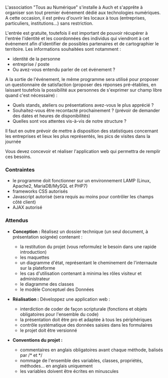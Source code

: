 L'association "Tous au Numérique" s'installe à Auch et s'apprête à organiser son tout premier événement dédié aux technologies numériques. A cette occasion, il est prévu d'ouvrir les locaux à tous (entreprises, particuliers, institutions...) sans restriction.

L'entrée est gratuite, toutefois il est important de pouvoir récupérer à l'entrée l'identité et les coordonnées des individus qui viendront à cet événement afin d'identifier de possibles partenaires et de cartographier le territoire. Les informations souhaitées sont notamment :
- identité de la personne
- entreprise / poste
- Ou avez-vous entendu parler de cet événement ?

A la sortie de l'événement, le même programme sera utilisé pour proposer un questionnaire de satisfaction (proposer des réponses pré-établies, en laissant toutefois la possibilité aux personnes de s'exprimer sur champ libre quand c'est nécessaire) :
- Quels stands, ateliers ou présentations avez-vous le plus apprécié ?
- Souhaitez-vous être recontacté prochainement ? (prévoir de demander des dates et heures de disponibilités)
- Quelles sont vos attentes vis-à-vis de notre structure ?

Il faut en outre prévoir de mettre à disposition des statistiques concernant les entreprises et lieux les plus représentés, les pics de visites dans la journée

Vous devez concevoir et réaliser l'application web qui permettra de remplir ces besoins.


### Contraintes

- le programme doit fonctionner sur un environnement LAMP (Linux, Apache2, MariaDB/MySQL et PHP7)
- frameworks CSS autorisés
- Javascript autorisé (sera requis au moins pour contrôler les champs côté client)
- AJAX autorisé


### Attendus

- **Conception :** Réalisez un dossier technique (un seul document, à présentation soignée) contenant :
  - la restitution du projet (vous reformulez le besoin dans une rapide introduction)
  - les maquettes
  - un diagramme d'état, représentant le cheminement de l'internaute sur la plateforme
  - les cas d'utilisation contenant à minima les rôles visiteur et administrateur
  - le diagramme des classes
  - le modèle Conceptuel des Données

- **Réalisation :** Développez une application web :
  - interdiction de coder de façon scripturale (fonctions et objets obligatoires pour l'ensemble du code)
  - la présentation doit être pro et adaptée à tous les périphériques
  - contrôle systématique des données saisies dans les formulaires
  - le projet doit être versionné

- **Conventions du projet :**
  - commentaires en anglais obligatoires avant chaque méthode, balisés par /* et */
  - nommage de l'ensemble des variables, classes, propriétés, méthodes... en anglais uniquement
  - les variables doivent être écrites en minuscules







